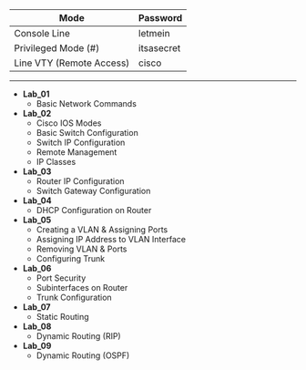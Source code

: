 | Mode| Password|
| --- | --- |
| Console Line | letmein |
| Privileged Mode (#) | itsasecret |
| Line VTY (Remote Access) | cisco |

---

* **Lab_01**
    *   Basic Network Commands
* **Lab_02**
    *   Cisco IOS Modes
    *   Basic Switch Configuration
    *   Switch IP Configuration
    *   Remote Management
    *   IP Classes
* **Lab_03**
    *   Router IP Configuration
    *   Switch Gateway Configuration
* **Lab_04**
    *   DHCP Configuration on Router
* **Lab_05**
    *   Creating a VLAN & Assigning Ports
    *   Assigning IP Address to VLAN Interface
    *   Removing VLAN & Ports
    *   Configuring Trunk
* **Lab_06**
    *   Port Security
    *   Subinterfaces on Router
    *   Trunk Configuration
* **Lab_07**
    *   Static Routing
* **Lab_08**
    *   Dynamic Routing (RIP)
* **Lab_09**
    *   Dynamic Routing (OSPF)